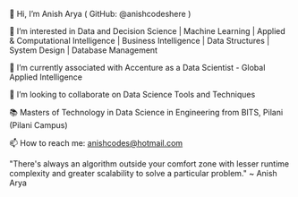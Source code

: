 👋 Hi, I’m Anish Arya ( GitHub: @anishcodeshere )

👀 I’m interested in Data and Decision Science | Machine Learning | Applied & Computational Intelligence | Business Intelligence | Data Structures | System Design | Database Management

🌱 I’m currently associated with Accenture as a Data Scientist - Global Applied Intelligence

💞️ I’m looking to collaborate on Data Science Tools and Techniques

📚 Masters of Technology in Data Science in Engineering from BITS, Pilani (Pilani Campus)

📫 How to reach me: anishcodes@hotmail.com

"There's always an algorithm outside your comfort zone with lesser runtime complexity and greater scalability to solve a particular problem." ~ Anish Arya

